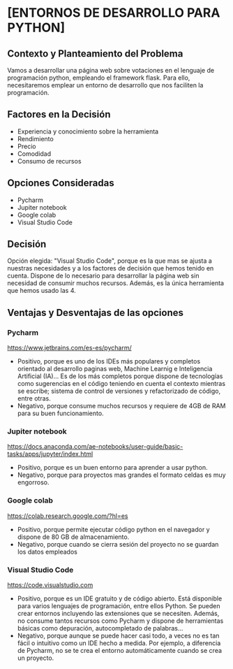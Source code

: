 # [ENTORNOS DE DESARROLLO PARA PYTHON]

## Contexto y Planteamiento del Problema

Vamos a desarrollar una página web sobre votaciones en el lenguaje de programación python, empleando el framework flask. Para ello, necesitaremos emplear un entorno de desarrollo que nos faciliten la programación. 

## Factores en la Decisión <!-- opcional -->

* Experiencia y conocimiento sobre la herramienta
* Rendimiento 
* Precio
* Comodidad
* Consumo de recursos

## Opciones Consideradas

* Pycharm
* Jupiter notebook
* Google colab
* Visual Studio Code

## Decisión

 Opción elegida: "Visual Studio Code", porque es la que mas se ajusta a nuestras necesidades y a los factores de decisión que hemos tenido en cuenta. Dispone de lo necesario para desarrollar la página web sin necesidad de consumir muchos recursos. Además, es la única herramienta que hemos usado las 4.


## Ventajas y Desventajas de las opciones

### Pycharm

https://www.jetbrains.com/es-es/pycharm/ <!-- opcional -->

* Positivo, porque es uno de los IDEs más populares y completos orientado al desarrollo paginas web, Machine Learnig e Inteligencia Artificial (IA)... Es de los más completos porque dispone de tecnologías como sugerencias en el código teniendo en cuenta el contexto mientras se escribe; sistema de control de versiones y refactorizado de código, entre otras.
* Negativo, porque consume muchos recursos y requiere de 4GB de RAM para su buen funcionamiento.

### Jupiter notebook

https://docs.anaconda.com/ae-notebooks/user-guide/basic-tasks/apps/jupyter/index.html <!-- opcional -->

* Positivo, porque es un buen entorno para aprender a usar python.
* Negativo, porque para proyectos mas grandes el formato celdas es muy engorroso.

### Google colab

https://colab.research.google.com/?hl=es <!-- opcional -->

* Positivo, porque permite ejecutar código python en el navegador y dispone de 80 GB de almacenamiento.
* Negativo, porque cuando se cierra sesión del proyecto no se guardan los datos empleados


### Visual Studio Code

https://code.visualstudio.com

* Positivo, porque es un IDE gratuito y de código abierto.  Está disponible para varios lenguajes de programación, entre ellos Python. Se pueden crear entornos incluyendo las extensiones que se necesiten. Además, no consume tantos recursos como Pycharm y dispone de herramientas básicas como depuración, autocompletado de palabras...
* Negativo, porque aunque se puede hacer casi todo, a veces no es tan fácil o intuitivo como un IDE hecho a medida. Por ejemplo, a diferencia de Pycharm, no se te crea el entorno automáticamente cuando se crea un proyecto.
